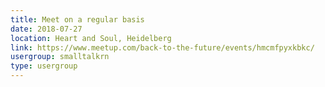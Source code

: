```yaml
---
title: Meet on a regular basis
date: 2018-07-27
location: Heart and Soul, Heidelberg
link: https://www.meetup.com/back-to-the-future/events/hmcmfpyxkbkc/
usergroup: smalltalkrn
type: usergroup
---
```


